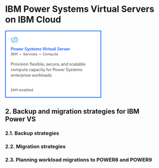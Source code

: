 # IBM Power Systems Virtual Servers on IBM Cloud

[![service-card](../images/service-card.png)](https://cloud.ibm.com/catalog/services/power-systems-virtual-server)

## 2. Backup and migration strategies for IBM Power VS

### 2.1. Backup strategies

### 2.2. Migration strategies

### 2.3. Planning workload migrations to POWER8 and POWER9